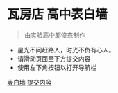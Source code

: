 
# 瓦房店 高中表白墙

> 由实验高中郎俊杰制作

- 星光不问赶路人，时光不负有心人。
- 请滑动页面至下方提交内容
- 使用左下角按钮以打开导航栏

[表白墙](http://bbq.ljjie.cn)
[提交内容](http://bbq.ljjie.cn/#/?id=Mine)
